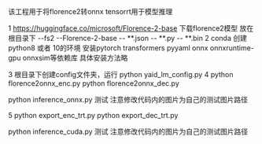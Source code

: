 该工程用于将florence2转onnx tensorrt用于模型推理

1 https://huggingface.co/microsoft/Florence-2-base 下载florence2模型 放在根目录下
--fs2
   --Florence-2-base
     -- **.json
     -- **.py
     -- **.bin
2 conda 创建python8 或者 10的环境 安装pytorch transformers pyyaml onnx onnxruntime-gpu  onnxsim等依赖库 具体安装方法略

3 根目录下创建config文件夹，运行 python yaid_lm_config.py
4 python florence2onnx_enc.py 
  python florence2onnx_dec.py

  python inference_onnx.py 测试  注意修改代码内的图片为自己的测试图片路径


5 python export_enc_trt.py
  python export_dec_trt.py

  python inference_cuda.py   测试  注意修改代码内的图片为自己的测试图片路径

  
  
